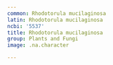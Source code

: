 ```yaml
---
common: Rhodotorula mucilaginosa
latin: Rhodotorula mucilaginosa
ncbi: '5537'
title: Rhodotorula mucilaginosa
group: Plants and Fungi
image: .na.character

---
```


